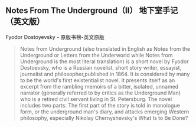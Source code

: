 ## Notes From The Underground（II） 地下室手记（英文版）

Fyodor Dostoyevsky  -  原版书榜-英文原版

> Notes from Underground (also translated in English as Notes from the Underground or Letters from the Underworld while Notes from Underground is the most literal translation) is a short novel by Fyodor Dostoevsky, who is a Russian novelist, short story writer, essayist, journalist and philosopher,published in 1864. It is considered by many to be the world's first existentialist novel. It presents itself as an excerpt from the rambling memoirs of a bitter, isolated, unnamed narrator (generally referred to by critics as the Underground Man) who is a retired civil servant living in St. Petersburg. The novel includes two parts: The first part of the story is told in monologue form, or the underground man's diary, and attacks emerging Western philosophy, especially Nikolay Chernyshevsky's What Is to Be Done?
